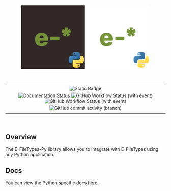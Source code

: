 <div align="center">
    <img src="/assets/efiletypeslogo-dark-python.png#gh-light-mode-only" height="200">
    <img src="/assets/efiletypeslogo-white-python.png#gh-dark-mode-only" height="200">
</div>

<br/>
<br/>

| |
| :---: |
| ![Static Badge](https://img.shields.io/badge/built_using-python-blue) |
| [![Documentation Status](https://readthedocs.org/projects/e-filetypes-py/badge/?version=latest)](https://e-filetypes-py.readthedocs.io/en/latest/?badge=latest) ![GitHub Workflow Status (with event)](https://img.shields.io/github/actions/workflow/status/E-FileTypes/e-filetypes-py/release-please.yml?label=release-please) ![GitHub Workflow Status (with event)](https://img.shields.io/github/actions/workflow/status/E-FileTypes/e-filetypes-py/ruff.yml?label=ruff) |
| ![GitHub commit activity (branch)](https://img.shields.io/github/commit-activity/w/E-FileTypes/e-filetypes-py) |
| |

<br/>

## Overview
The E-FileTypes-Py library allows you to integrate with E-FileTypes using any Python application.

## Docs
You can view the Python specific docs [here](https://e-filetypes-py.readthedocs.io/en/latest/).